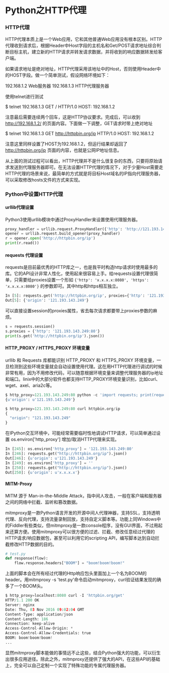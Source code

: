 # Python之HTTP代理

### HTTP代理

HTTP代理本质上是一个Web应用，它和其他普通Web应用没有根本区别。HTTP代理收到请求后，根据Header中Host字段的主机名和Get/POST请求地址综合判断目标主机，建立新的HTTP请求并转发请求数据，并将收到的响应数据转发给客户端。

如果请求地址是绝对地址，HTTP代理采用该地址中的Host，否则使用Header中的HOST字段。做一个简单测试，假设网络环境如下：

192.168.1.2 Web服务器
192.168.1.3 HTTP代理服务器

使用telnet进行测试

$ telnet 192.168.1.3
GET / HTTP/1.0
HOST: 192.168.1.2

注意最后需要连续两个回车，这是HTTP协议要求。完成后，可以收到 http://192.168.1.2/ 的页面内容。下面做一下调整，GET请求时带上绝对地址

$ telnet 192.168.1.3
GET http://httpbin.org/ip HTTP/1.0
HOST: 192.168.1.2

注意这里同样设置了HOST为192.168.1.2，但运行结果却返回了 http://httpbin.org/ip 页面的内容，也就是公网IP地址信息。

从上面的测试过程可以看出，HTTP代理并不是什么很复杂的东西，只要将原始请求发送到代理服务器即可。在无法设置HTTP代理的情况下，对于少量Host需要走HTTP代理的场景来说，最简单的方式就是将目标Host域名的IP指向代理服务器，可以采取修改hosts文件的方式来实现。


### Python中设置HTTP代理

#### urllib代理设置
Python3使用urllib模块中通过ProxyHandler来设置使用代理服务器。
```python
proxy_handler = urllib.request.ProxyHandler({'http': 'http://121.193.143.249:80/'})
opener = urllib.request.build_opener(proxy_handler)
r = opener.open('http://httpbin.org/ip')
print(r.read())
```
#### requests 代理设置
requests是目前最优秀的HTTP库之一，也是我平时构造http请求时使用最多的库。它的API设计非常人性化，使用起来很容易上手。给requests设置代理很简单，只需要给proxies设置一个形如 `{'http': 'x.x.x.x:8080', 'https': 'x.x.x.x:8080'}` 的参数即可。其中http和https相互独立。
```python
In [5]: requests.get('http://httpbin.org/ip', proxies={'http': '121.193.143.249:80'}).json()
Out[5]: {'origin': '121.193.143.249'}
```
可以直接设置session的proxies属性，省去每次请求都要带上proxies参数的麻烦。
```python
s = requests.session()
s.proxies = {'http': '121.193.143.249:80'}
print(s.get('http://httpbin.org/ip').json())
```
#### HTTP_PROXY / HTTPS_PROXY 环境变量
urllib 和 Requests 库都能识别 HTTP_PROXY 和 HTTPS_PROXY 环境变量，一旦检测到这些环境变量就会自动设置使用代理。这在用HTTP代理进行调试的时候非常有用，因为不用修改代码，可以随意根据环境变量来调整代理服务器的ip地址和端口。linix中的大部分软件也都支持HTTP_PROXY环境变量识别，比如curl、wget、axel、aria2c等。
```python
$ http_proxy=121.193.143.249:80 python -c 'import requests; print(requests.get("http://httpbin.org/ip").json())'
{u'origin': u'121.193.143.249'}

$ http_proxy=121.193.143.249:80 curl httpbin.org/ip
{
  "origin": "121.193.143.249"
}
```
在IPython交互环境中，可能经常需要临时性地调试HTTP请求，可以简单通过设置 os.environ['http_proxy'] 增加/取消HTTP代理来实现。
```python
In [245]: os.environ['http_proxy'] = '121.193.143.249:80'
In [246]: requests.get("http://httpbin.org/ip").json()
Out[246]: {u'origin': u'121.193.143.249'}
In [249]: os.environ['http_proxy'] = ''
In [250]: requests.get("http://httpbin.org/ip").json()
Out[250]: {u'origin': u'x.x.x.x'}
```

#### MITM-Proxy

MITM 源于 Man-in-the-Middle Attack，指中间人攻击，一般在客户端和服务器之间的网络中拦截、监听和篡改数据。

mitmproxy是一款Python语言开发的开源中间人代理神器，支持SSL，支持透明代理、反向代理，支持流量录制回放，支持自定义脚本等。功能上同Windows中的Fiddler有些类似，但mitmproxy是一款console程序，没有GUI界面，不过用起来还算方便。使用mitmproxy可以很方便的过滤、拦截、修改任意经过代理的HTTP请求/响应数据包，甚至可以利用它的scripting API，编写脚本达到自动拦截修改HTTP数据的目的。
```python
# test.py
def response(flow):
    flow.response.headers["BOOM"] = "boom!boom!boom!"
```
上面的脚本会在所有经过代理的Http响应包头里面加上一个名为BOOM的header。用mitmproxy -s 'test.py'命令启动mitmproxy，curl验证结果发现的确多了一个BOOM头。
```python
$ http_proxy=localhost:8080 curl -I 'httpbin.org/get'
HTTP/1.1 200 OK
Server: nginx
Date: Thu, 03 Nov 2016 09:02:04 GMT
Content-Type: application/json
Content-Length: 186
Connection: keep-alive
Access-Control-Allow-Origin: *
Access-Control-Allow-Credentials: true
BOOM: boom!boom!boom!
...
```
显然mitmproxy脚本能做的事情远不止这些，结合Python强大的功能，可以衍生出很多应用途径。除此之外，mitmproxy还提供了强大的API，在这些API的基础上，完全可以自己定制一个实现了特殊功能的专属代理服务器。
